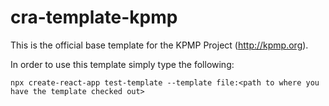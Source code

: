 # cra-template-kpmp

This is the official base template for the KPMP Project (http://kpmp.org).

In order to use this template simply type the following:

```npx create-react-app test-template --template file:<path to where you have the template checked out>```

